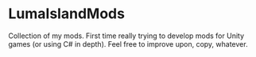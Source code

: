 # LumaIslandMods

Collection of my mods.
First time really trying to develop mods for Unity games (or using C# in depth).
Feel free to improve upon, copy, whatever.
